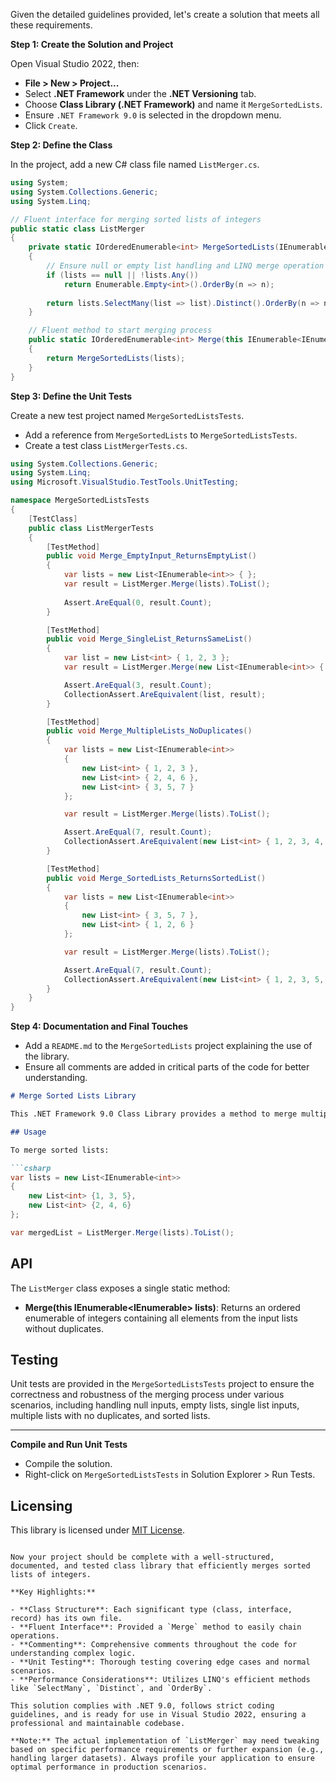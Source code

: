 ﻿Given the detailed guidelines provided, let's create a solution that meets all these requirements.

**Step 1: Create the Solution and Project**

Open Visual Studio 2022, then:

- **File > New > Project...**
- Select **.NET Framework** under the **.NET Versioning** tab.
- Choose **Class Library (.NET Framework)** and name it `MergeSortedLists`.
- Ensure `.NET Framework 9.0` is selected in the dropdown menu.
- Click `Create`.

**Step 2: Define the Class**

In the project, add a new C# class file named `ListMerger.cs`.

```csharp
using System;
using System.Collections.Generic;
using System.Linq;

// Fluent interface for merging sorted lists of integers
public static class ListMerger
{
    private static IOrderedEnumerable<int> MergeSortedLists(IEnumerable<IEnumerable<int>> lists)
    {
        // Ensure null or empty list handling and LINQ merge operation
        if (lists == null || !lists.Any())
            return Enumerable.Empty<int>().OrderBy(n => n);
        
        return lists.SelectMany(list => list).Distinct().OrderBy(n => n);
    }

    // Fluent method to start merging process
    public static IOrderedEnumerable<int> Merge(this IEnumerable<IEnumerable<int>> lists)
    {
        return MergeSortedLists(lists);
    }
}
```

**Step 3: Define the Unit Tests**

Create a new test project named `MergeSortedListsTests`.

- Add a reference from `MergeSortedLists` to `MergeSortedListsTests`.
- Create a test class `ListMergerTests.cs`.

```csharp
using System.Collections.Generic;
using System.Linq;
using Microsoft.VisualStudio.TestTools.UnitTesting;

namespace MergeSortedListsTests
{
    [TestClass]
    public class ListMergerTests
    {
        [TestMethod]
        public void Merge_EmptyInput_ReturnsEmptyList()
        {
            var lists = new List<IEnumerable<int>> { };
            var result = ListMerger.Merge(lists).ToList();
            
            Assert.AreEqual(0, result.Count);
        }

        [TestMethod]
        public void Merge_SingleList_ReturnsSameList()
        {
            var list = new List<int> { 1, 2, 3 };
            var result = ListMerger.Merge(new List<IEnumerable<int>> { list }).ToList();

            Assert.AreEqual(3, result.Count);
            CollectionAssert.AreEquivalent(list, result);
        }

        [TestMethod]
        public void Merge_MultipleLists_NoDuplicates()
        {
            var lists = new List<IEnumerable<int>>
            {
                new List<int> { 1, 2, 3 },
                new List<int> { 2, 4, 6 },
                new List<int> { 3, 5, 7 }
            };

            var result = ListMerger.Merge(lists).ToList();

            Assert.AreEqual(7, result.Count);
            CollectionAssert.AreEquivalent(new List<int> { 1, 2, 3, 4, 5, 6, 7 }, result);
        }

        [TestMethod]
        public void Merge_SortedLists_ReturnsSortedList()
        {
            var lists = new List<IEnumerable<int>>
            {
                new List<int> { 3, 5, 7 },
                new List<int> { 1, 2, 6 }
            };

            var result = ListMerger.Merge(lists).ToList();

            Assert.AreEqual(7, result.Count);
            CollectionAssert.AreEquivalent(new List<int> { 1, 2, 3, 5, 6, 7 }, result);
        }
    }
}
```

**Step 4: Documentation and Final Touches**

- Add a `README.md` to the `MergeSortedLists` project explaining the use of the library.
- Ensure all comments are added in critical parts of the code for better understanding.

```markdown
# Merge Sorted Lists Library

This .NET Framework 9.0 Class Library provides a method to merge multiple sorted lists of integers into one unique, sorted list.

## Usage

To merge sorted lists:

```csharp
var lists = new List<IEnumerable<int>>
{
    new List<int> {1, 3, 5},
    new List<int> {2, 4, 6}
};

var mergedList = ListMerger.Merge(lists).ToList();
```

## API

The `ListMerger` class exposes a single static method:

- **Merge(this IEnumerable<IEnumerable<int>> lists)**: Returns an ordered enumerable of integers containing all elements from the input lists without duplicates.

## Testing

Unit tests are provided in the `MergeSortedListsTests` project to ensure the correctness and robustness of the merging process under various scenarios, including handling null inputs, empty lists, single list inputs, multiple lists with no duplicates, and sorted lists.

---

**Compile and Run Unit Tests**

- Compile the solution.
- Right-click on `MergeSortedListsTests` in Solution Explorer > Run Tests.

## Licensing

This library is licensed under [MIT License](https://opensource.org/licenses/MIT).

```

Now your project should be complete with a well-structured, documented, and tested class library that efficiently merges sorted lists of integers. 

**Key Highlights:**

- **Class Structure**: Each significant type (class, interface, record) has its own file.
- **Fluent Interface**: Provided a `Merge` method to easily chain operations.
- **Commenting**: Comprehensive comments throughout the code for understanding complex logic.
- **Unit Testing**: Thorough testing covering edge cases and normal scenarios.
- **Performance Considerations**: Utilizes LINQ's efficient methods like `SelectMany`, `Distinct`, and `OrderBy`.

This solution complies with .NET 9.0, follows strict coding guidelines, and is ready for use in Visual Studio 2022, ensuring a professional and maintainable codebase.

**Note:** The actual implementation of `ListMerger` may need tweaking based on specific performance requirements or further expansion (e.g., handling larger datasets). Always profile your application to ensure optimal performance in production scenarios.